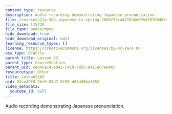 ```yaml
---
content_type: resource
description: Audio recording demonstrating Japanese pronunciation.
file: /courses/21g-504-japanese-iv-spring-2009/93ca42f02be905d70f08d86d48ba1052_Lesson22A5.mp3
file_size: 115728
file_type: audio/mpeg
hide_download: true
hide_download_original: null
learning_resource_types: []
license: https://creativecommons.org/licenses/by-nc-sa/4.0/
ocw_type: OCWFile
parent_title: Lesson 22
parent_type: CourseSection
parent_uid: ce845a14-e942-541d-7d56-a411e07e0465
resourcetype: Other
title: Lesson22A5
uid: 93ca42f0-2be9-05d7-0f08-d86d48ba1052
video_metadata:
  youtube_id: null
---
```

Audio recording demonstrating Japanese pronunciation.